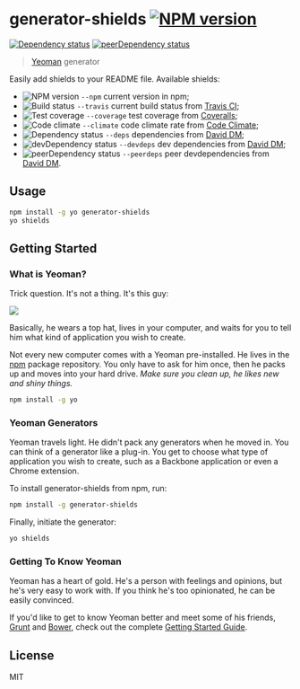generator-shields [![NPM version][npm-image]][npm-link]
=================

[![Dependency status][deps-image]][deps-link]
[![peerDependency status][peerdeps-image]][peerdeps-link]

> [Yeoman](http://yeoman.io) generator

Easily add shields to your README file. Available shields:

 * ![NPM version][npm-example] `--npm` current version in npm;
 * ![Build status][build-example] `--travis` current build status from [Travis CI](https://travis-ci.org/repositories);
 * ![Test coverage][coverage-example] `--coverage` test coverage from [Coveralls](https://coveralls.io);
 * ![Code climate][climate-example] `--climate` code climate rate from [Code Climate](https://codeclimate.com/);
 * ![Dependency status][deps-example] `--deps` dependencies from [David DM](https://david-dm.org/);
 * ![devDependency status][devdeps-example] `--devdeps` dev dependencies from [David DM](https://david-dm.org/);
 * ![peerDependency status][peerdeps-example] `--peerdeps` peer devdependencies from [David DM](https://david-dm.org/).

## Usage

```bash
npm install -g yo generator-shields
yo shields
```

## Getting Started

### What is Yeoman?

Trick question. It's not a thing. It's this guy:

![](http://i.imgur.com/JHaAlBJ.png)

Basically, he wears a top hat, lives in your computer, and waits for you to tell him what kind of application you wish to create.

Not every new computer comes with a Yeoman pre-installed. He lives in the [npm](https://npmjs.org) package repository. You only have to ask for him once, then he packs up and moves into your hard drive. *Make sure you clean up, he likes new and shiny things.*

```bash
npm install -g yo
```

### Yeoman Generators

Yeoman travels light. He didn't pack any generators when he moved in. You can think of a generator like a plug-in. You get to choose what type of application you wish to create, such as a Backbone application or even a Chrome extension.

To install generator-shields from npm, run:

```bash
npm install -g generator-shields
```

Finally, initiate the generator:

```bash
yo shields
```

### Getting To Know Yeoman

Yeoman has a heart of gold. He's a person with feelings and opinions, but he's very easy to work with. If you think he's too opinionated, he can be easily convinced.

If you'd like to get to know Yeoman better and meet some of his friends, [Grunt](http://gruntjs.com) and [Bower](http://bower.io), check out the complete [Getting Started Guide](https://github.com/yeoman/yeoman/wiki/Getting-Started).


## License

MIT

[npm-example]: https://isqua.github.io/generator-shields/shields/npm.svg
[build-example]: https://isqua.github.io/generator-shields/shields/build.svg
[coverage-example]: https://isqua.github.io/generator-shields/shields/coverage.svg
[climate-example]: https://isqua.github.io/generator-shields/shields/climate.svg
[deps-example]: https://isqua.github.io/generator-shields/shields/deps.svg
[devdeps-example]: https://isqua.github.io/generator-shields/shields/devdeps.svg
[peerdeps-example]: https://isqua.github.io/generator-shields/shields/peerdeps.svg
[npm-image]: https://img.shields.io/npm/v/generator-shields.svg?style=flat
[npm-link]: https://npmjs.org/package/generator-shields
[deps-image]: https://img.shields.io/david/isqua/generator-shields.svg?style=flat
[deps-link]: https://david-dm.org/isqua/generator-shields
[peerdeps-image]: https://img.shields.io/david/peer/isqua/generator-shields.svg?style=flat
[peerdeps-link]: https://david-dm.org/isqua/generator-shields#info=peerDependencies
